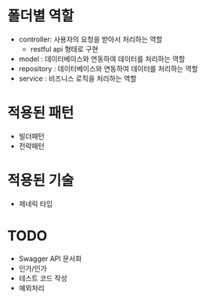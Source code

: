 # 폴더별 역할
- controller: 사용자의 요청을 받아서 처리하는 역할
  - restful api 형태로 구현
- model : 데이터베이스와 연동하여 데이터를 처리하는 역할
- repository : 데이터베이스와 연동하여 데이터를 처리하는 역할
- service : 비즈니스 로직을 처리하는 역할

# 적용된 패턴
- 빌더패턴
- 전략패턴

# 적용된 기술
- 제네릭 타입 

# TODO
- Swagger API 문서화
- 인가/인가 
- 테스트 코드 작성
- 예외처리